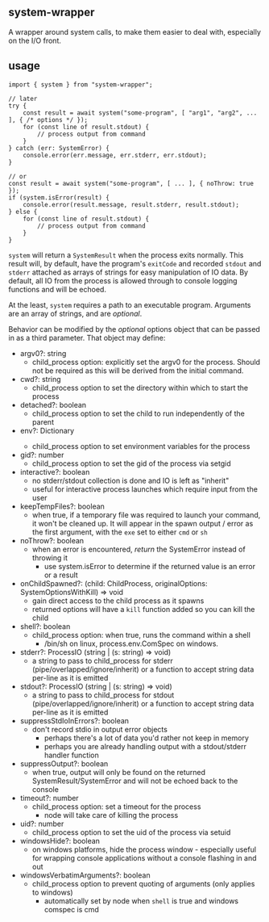 system-wrapper
---
A wrapper around system calls, to make them easier to deal with, especially
on the I/O front.

usage
---

```
import { system } from "system-wrapper";

// later
try {
    const result = await system("some-program", [ "arg1", "arg2", ... ], { /* options */ });
    for (const line of result.stdout) {
        // process output from command
    }
} catch (err: SystemError) {
    console.error(err.message, err.stderr, err.stdout);
}

// or
const result = await system("some-program", [ ... ], { noThrow: true });
if (system.isError(result) {
    console.error(result.message, result.stderr, result.stdout);
} else {
    for (const line of result.stdout) {
        // process output from command
    }
}
```

`system` will return a `SystemResult` when the process exits normally. This
result will, by default, have the program's `exitCode` and recorded `stdout`
and `stderr` attached as arrays of strings for easy manipulation of IO data. 
By default, all IO from the process is allowed through to console logging 
functions and will be echoed.

At the least, `system` requires a path to an executable program. Arguments
are an array of strings, and are _optional_.

Behavior can be modified by the _optional_ options object that can be passed
in as a third parameter. That object may define:

- argv0?: string
  - child_process option: explicitly set the argv0 for the process. Should
    not be required as this will be derived from the initial command.
- cwd?: string
  - child_process option to set the directory within which to start the process
- detached?: boolean
  - child_process option to set the child to run independently of the parent
- env?: Dictionary<string>
    - child_process option to set environment variables for the process
- gid?: number
    - child_process option to set the gid of the process via setgid
- interactive?: boolean
  - no stderr/stdout collection is done and IO is left as "inherit"
  - useful for interactive process launches which require input from
    the user
- keepTempFiles?: boolean
    - when true, if a temporary file was required to launch your command, it won't be
      cleaned up. It will appear in the spawn output  / error as the first argument,
      with the `exe` set to either `cmd` or `sh`
- noThrow?: boolean
    - when an error is encountered, _return_ the SystemError instead of throwing it
        - use system.isError to determine if the returned value is an error or a result
- onChildSpawned?: (child: ChildProcess, originalOptions: SystemOptionsWithKill) => void
    - gain direct access to the child process as it spawns
    - returned options will have a `kill` function added so you can kill the child
- shell?: boolean
    - child_process option: when true, runs the command within a shell
        - /bin/sh on linux, process.env.ComSpec on windows.
- stderr?: ProcessIO (string | (s: string) => void)
    - a string to pass to child_process for stderr (pipe/overlapped/ignore/inherit)
      or a function to accept string data per-line as it is emitted
- stdout?: ProcessIO (string | (s: string) => void)
    - a string to pass to child_process for stdout (pipe/overlapped/ignore/inherit)
      or a function to accept string data per-line as it is emitted
- suppressStdIoInErrors?: boolean
  - don't record stdio in output error objects
    - perhaps there's a lot of data you'd rather not keep in memory
    - perhaps you are already handling output with a stdout/stderr handler function
- suppressOutput?: boolean
  - when true, output will only be found on the returned SystemResult/SystemError
    and will not be echoed back to the console
- timeout?: number
    - child_process option: set a timeout for the process
        - node will take care of killing the process
- uid?: number
    - child_process option to set the uid of the process via setuid
- windowsHide?: boolean
    - on windows platforms, hide the process window - especially useful
      for wrapping console applications without a console flashing in and out
- windowsVerbatimArguments?: boolean
    - child_process option to prevent quoting of arguments (only applies to windows)
        - automatically set by node when `shell` is true and windows comspec is cmd
